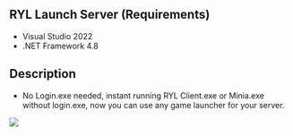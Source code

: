 ## RYL Launch Server (Requirements)
- Visual Studio 2022
- .NET Framework 4.8
## Description
- No Login.exe needed, instant running RYL Client.exe or Minia.exe without login.exe,
now you can use any game launcher for your server. 

<img src="https://66.media.tumblr.com/9c6297fd75b24136e03e7869cf81c088/tumblr_n9rr24i3gP1tiwptko1_500.gif">
